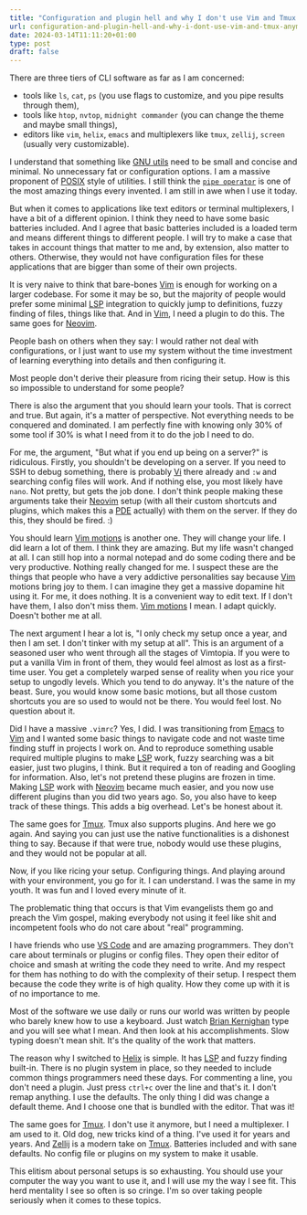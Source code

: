 ```yaml
---
title: "Configuration and plugin hell and why I don't use Vim and Tmux anymore"
url: configuration-and-plugin-hell-and-why-i-dont-use-vim-and-tmux-anymore.html
date: 2024-03-14T11:11:20+01:00
type: post
draft: false
---
```


There are three tiers of CLI software as far as I am concerned:

- tools like `ls`, `cat`, `ps` (you use flags to customize, and you pipe results through them),
- tools like `htop`, `nvtop`, `midnight commander` (you can change the theme and maybe small things),
- editors like `vim`, `helix`, `emacs` and multiplexers like `tmux`, `zellij`, `screen` (usually very customizable).

I understand that something like [GNU
utils](https://www.gnu.org/software/coreutils/) need to be small and
concise and minimal. No unnecessary fat or configuration options. I am a
massive proponent of [POSIX](https://en.wikipedia.org/wiki/POSIX)
style of utilities. I still think the [`pipe
operator`](https://www.geeksforgeeks.org/piping-in-unix-or-linux/) is
one of the most amazing things every invented. I am still in awe when
I use it today.

But when it comes to applications like text editors or terminal
multiplexers, I have a bit of a different opinion. I think they need to
have some basic batteries included. And I agree that basic batteries
included is a loaded term and means different things to different
people. I will try to make a case that takes in account things that
matter to me and, by extension, also matter to others. Otherwise, they
would not have configuration files for these applications that are bigger
than some of their own projects.

It is very naive to think that bare-bones [Vim](https://www.vim.org/)
is enough for working on a larger codebase. For some it may
be so, but the majority of people would prefer some minimal
[LSP](https://en.wikipedia.org/wiki/Language_Server_Protocol) integration
to quickly jump to definitions, fuzzy finding of files, things like
that. And in [Vim](https://www.vim.org/), I need a plugin to do this. The
same goes for [Neovim](https://neovim.io/).

People bash on others when they say: I would rather not deal with
configurations, or I just want to use my system without the time
investment of learning everything into details and then configuring it.

Most people don't derive their pleasure from ricing their setup. How is
this so impossible to understand for some people?

There is also the argument that you should learn your tools. That is
correct and true. But again, it's a matter of perspective. Not everything
needs to be conquered and dominated. I am perfectly fine with knowing only
30% of some tool if 30% is what I need from it to do the job I need to do.

For me, the argument, "But what if you end up being on a
server?" is ridiculous. Firstly, you shouldn't be developing on
a server. If you need to SSH to debug something, there is probably
[Vi](https://en.wikipedia.org/wiki/Vi_%28text_editor%29) there already and
`:w` and searching config files will work. And if nothing else, you most
likely have `nano`. Not pretty, but gets the job done. I don't think
people making these arguments take their [Neovim](https://neovim.io/)
setup (with all their custom shortcuts and plugins, which makes this
a [PDE](https://www.guidefari.com/pde/) actually) with them on the
server. If they do this, they should be fired. :)

You should learn [Vim motions](https://vim.rtorr.com/) is another
one. They will change your life. I did learn a lot of them. I think
they are amazing. But my life wasn't changed at all. I can still
hop into a normal notepad and do some coding there and be very
productive. Nothing really changed for me. I suspect these are the
things that people who have a very addictive personalities say because
[Vim](https://www.vim.org/) motions bring joy to them. I can imagine
they get a massive dopamine hit using it. For me, it does nothing. It
is a convenient way to edit text. If I don't have them, I also don't
miss them. [Vim motions](https://vim.rtorr.com/) I mean. I adapt
quickly. Doesn't bother me at all.

The next argument I hear a lot is, "I only check my setup once a year, and
then I am set. I don't tinker with my setup at all". This is an argument
of a seasoned user who went through all the stages of Vimtopia. If you
were to put a vanilla Vim in front of them, they would feel almost as lost
as a first-time user. You get a completely warped sense of reality when
you rice your setup to ungodly levels. Which you tend to do anyway. It's
the nature of the beast. Sure, you would know some basic motions, but
all those custom shortcuts you are so used to would not be there. You
would feel lost. No question about it.

Did I have a massive `.vimrc`? Yes, I did. I was transitioning
from [Emacs](https://www.gnu.org/software/emacs/) to
[Vim](https://www.vim.org/) and I wanted some basic things to navigate
code and not waste time finding stuff in projects I work on. And
to reproduce something usable required multiple plugins to make
[LSP](https://en.wikipedia.org/wiki/Language_Server_Protocol) work,
fuzzy searching was a bit easier, just two plugins, I think. But
it required a ton of reading and Googling for information. Also,
let's not pretend these plugins are frozen in time. Making
[LSP](https://en.wikipedia.org/wiki/Language_Server_Protocol) work with
[Neovim](https://neovim.io/) became much easier, and you now use different
plugins than you did two years ago. So, you also have to keep track of
these things. This adds a big overhead. Let's be honest about it.

The same goes for [Tmux](https://github.com/tmux/tmux). Tmux also supports
plugins. And here we go again. And saying you can just use the native
functionalities is a dishonest thing to say. Because if that were true,
nobody would use these plugins, and they would not be popular at all.

Now, if you like ricing your setup. Configuring things. And playing
around with your environment, you go for it. I can understand. I was
the same in my youth. It was fun and I loved every minute of it.

The problematic thing that occurs is that Vim evangelists them go and
preach the Vim gospel, making everybody not using it feel like shit and
incompetent fools who do not care about "real" programming.

I have friends who use [VS Code](https://code.visualstudio.com/) and
are amazing programmers. They don't care about terminals or plugins or
config files. They open their editor of choice and smash at writing the
code they need to write. And my respect for them has nothing to do with
the complexity of their setup. I respect them because the code they write
is of high quality. How they come up with it is of no importance to me.

Most of the software we use daily or runs our world was written
by people who barely knew how to use a keyboard. Just watch [Brian
Kernighan](https://en.wikipedia.org/wiki/Brian_Kernighan) type and you
will see what I mean. And then look at his accomplishments. Slow typing
doesn't mean shit. It's the quality of the work that matters.

The reason why I switched to
[Helix](https://helix-editor.com/) is simple. It has
[LSP](https://en.wikipedia.org/wiki/Language_Server_Protocol) and fuzzy
finding built-in. There is no plugin system in place, so they needed to
include common things programmers need these days. For commenting a line,
you don't need a plugin. Just press `ctrl+c` over the line and that's
it. I don't remap anything. I use the defaults. The only thing I did
was change a default theme. And I choose one that is bundled with the
editor. That was it!

The same goes for [Tmux](https://github.com/tmux/tmux). I
don't use it anymore, but I need a multiplexer. I am used to
it. Old dog, new tricks kind of a thing. I've used it for years
and years. And [Zellij](https://zellij.dev/) is a modern take on
[Tmux](https://github.com/tmux/tmux). Batteries included and with sane
defaults. No config file or plugins on my system to make it usable.

This elitism about personal setups is so exhausting. You should use
your computer the way you want to use it, and I will use my the way I
see fit. This herd mentality I see so often is so cringe. I'm so over
taking people seriously when it comes to these topics.
